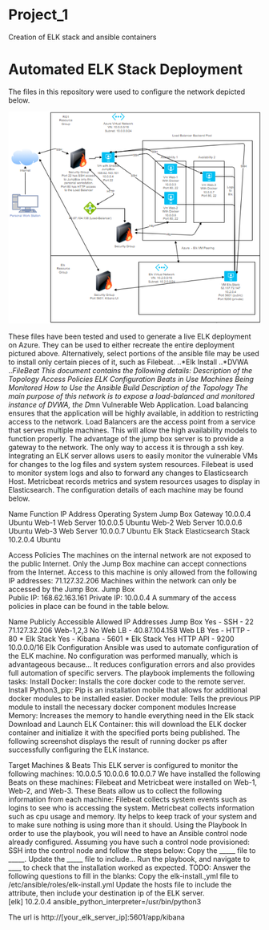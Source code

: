 # Project_1
Creation of ELK stack and ansible containers
# Automated ELK Stack Deployment
The files in this repository were used to configure the network depicted below.

![](Diagrams/Web_Diagram_Project_1_Finished.PNG)

These files have been tested and used to generate a live ELK deployment on Azure. They can be used to either recreate the entire deployment pictured above. Alternatively, select portions of the ansible file may be used to install only certain pieces of it, such as Filebeat.
..*Elk Install
..*DVWA
..*FileBeat
This document contains the following details:
Description of the Topology
Access Policies
ELK Configuration
Beats in Use
Machines Being Monitored
How to Use the Ansible Build
Description of the Topology
The main purpose of this network is to expose a load-balanced and monitored instance of DVWA, the D*mn Vulnerable Web Application.
Load balancing ensures that the application will be highly available, in addition to restricting access to the network.
Load Balancers are the access point from a service that serves multiple machines. This will allow the high availability models to function properly. 
The advantage of the jump box server is to provide a gateway to the network. The only way to access it is through a ssh key. 
Integrating an ELK server allows users to easily monitor the vulnerable VMs for changes to the log files and system system resources.
Filebeat is used to monitor system logs and also to forward any changes to Elasticsearch Host. 
Metricbeat records metrics and system resources usages to display in Elasticsearch. 
The configuration details of each machine may be found below. 

Name
Function
IP Address
Operating System
Jump Box 
Gateway
10.0.0.4
Ubuntu
Web-1
Web Server
10.0.0.5
Ubuntu
Web-2
Web Server
10.0.0.6
Ubuntu
Web-3 
Web Server
10.0.0.7
Ubuntu
Elk Stack 
Elasticsearch Stack
10.2.0.4
Ubuntu

Access Policies
The machines on the internal network are not exposed to the public Internet.
Only the Jump Box machine can accept connections from the Internet. Access to this machine is only allowed from the following IP addresses:
71.127.32.206
Machines within the network can only be accessed by the Jump Box.
Jump Box	
Public IP: 168.62.163.161
Private IP: 10.0.0.4
A summary of the access policies in place can be found in the table below.

Name
Publicly Accessible
Allowed IP Addresses
Jump Box
Yes - SSH - 22
71.127.32.206
Web-1,2,3
No
Web LB - 40.87.104.158
Web LB
Yes - HTTP - 80
*
Elk Stack
Yes - Kibana - 5601
*
Elk Stack
Yes HTTP API - 9200
10.0.0.0/16
Elk Configuration
Ansible was used to automate configuration of the ELK machine. No configuration was performed manually, which is advantageous because...
It reduces configuration errors and also provides full automation of specific servers. 
The playbook implements the following tasks:
Install Docker: Installs the core docker code to the remote server.
Install Python3_pip: Pip is an installation mobile that allows for additional docker modules to be installed easier.
Docker module: Tells the previous PIP module to install the necessary docker component modules
Increase Memory: Increases the memory to handle everything need in the Elk stack
Download and Launch ELK Container: this will download the ELK docker container and initialize it with the specified ports being published. 
The following screenshot displays the result of running docker ps after successfully configuring the ELK instance.


Target Machines & Beats
This ELK server is configured to monitor the following machines:
10.0.0.5
10.0.0.6
10.0.0.7
We have installed the following Beats on these machines:
Filebeat and Metricbeat were installed on Web-1, Web-2, and Web-3. 
These Beats allow us to collect the following information from each machine:
Filebeat collects system events such as logins to see who is accessing the system.
Metricbeat collects information such as cpu usage and memory. Ity helps to keep track of your system and to make sure nothing is using more than it should. 
Using the Playbook
In order to use the playbook, you will need to have an Ansible control node already configured. Assuming you have such a control node provisioned:
SSH into the control node and follow the steps below:
Copy the _____ file to _____.
Update the _____ file to include...
Run the playbook, and navigate to ____ to check that the installation worked as expected.
TODO: Answer the following questions to fill in the blanks:
Copy the elk-install.,yml file to /etc/ansible/roles/elk-install.yml
Update the hosts file to include the attribute, then include your destination ip of the ELK server.    
[elk]
10.2.0.4 ansible_python_interpreter=/usr/bin/python3

The url is http://[your_elk_server_ip]:5601/app/kibana
